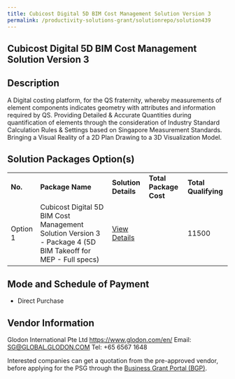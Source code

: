 ```yaml
---
title: Cubicost Digital 5D BIM Cost Management Solution Version 3
permalink: /productivity-solutions-grant/solutionrepo/solution439
---
```


## Cubicost Digital 5D BIM Cost Management Solution Version 3

## Description

A Digital costing platform, for the QS fraternity, whereby measurements of element components indicates geometry with attributes and information required by QS. Providing Detailed & Accurate Quantities during quantification of elements through the consideration of Industry Standard Calculation Rules & Settings based on Singapore Measurement Standards. Bringing a Visual Reality of a 2D Plan Drawing to a 3D Visualization Model.

## Solution Packages Option(s)

<table>
<tr>
<td><b>No.</b></td>
<td><b>Package Name</b></td>
<td><b>Solution Details</b></td>
<td><b>Total Package Cost</b></td>
<td><b>Total Qualifying</b></td>
</tr>
<tr>
<td>Option 1</td>
<td>Cubicost Digital 5D BIM Cost Management Solution Version 3 - Package 4 (5D BIM Takeoff for MEP - Full specs)</td>
<td><a href='https://www.gobusiness.gov.sg/images/psg/Glodon_International_20200151_Annex_3_20200625152127_Part_4.pdf'>View Details</a></td>
<td></td>
<td>11500</td>
</tr>
</table>

## Mode and Schedule of Payment

 - Direct Purchase

## Vendor Information

 Glodon International Pte Ltd
https://www.glodon.com/en/
Email: SG@GLOBAL.GLODON.COM
Tel: +65 6567 1648

Interested companies can get a quotation from the pre-approved vendor, before applying for the PSG through the <a href='https://www.businessgrants.gov.sg/'>Business Grant Portal (BGP)</a>.
<script src="/jquery/resize-tables.js"></script>
